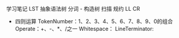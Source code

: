 学习笔记
LST 抽象语法树
分词 - 构造树
扫描  规约
LL  CR

* 四则运算
TokenNumber：1、2、3、4、5、6、7、8、9、0的组合
Operate：+、-、*、/之一
Whitespace：<SP>
LineTerminator:<LF><CR>
